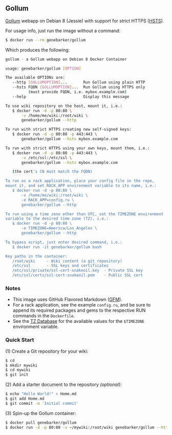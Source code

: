 Gollum
------
[Gollum] webapp on Debian 8 (Jessie) with support for strict HTTPS ([HSTS]).

For usage info, just run the image without a command:

```sh
$ docker run --rm genebarker/gollum
```

Which produces the following:

```sh
gollum - a Gollum webapp on Debian 8 Docker Container

usage: genebarker/gollum [OPTION]

The available OPTIONs are:
   --http [GOLLUMOPTION]...       Run Gollum using plain HTTP
   --hsts FQDN [GOLLUMOPTION]...  Run Gollum using HTTPS only
          (must provide FQDN, i.e. mybox.example.com)
   --help                         Display this message

To use wiki repository on the host, mount it, i.e.:
   $ docker run -d -p 80:80 \
       -v /home/me/wiki:/root/wiki \
       genebarker/gollum --http

To run with strict HTTPS creating new self-signed keys:
   $ docker run -d -p 80:80 -p 443:443 \
       genebarker/gollum --hsts mybox.example.com

To run with strict HTTPS using your own keys, mount them, i.e.:
   $ docker run -d -p 80:80 -p 443:443 \
       -v /etc/ssl:/etc/ssl \
       genebarker/gollum --hsts mybox.example.com

   (the cert's CN must match the FQDN)

To run as a rack application, place your config file in the repo,
mount it, and set RACK_APP environment variable to its name, i.e.:
   $ docker run -d -p 80:80 \
       -v /home/me/wiki:/root/wiki \
       -e RACK_APP=config.ru \
       genebarker/gollum --http

To run using a time zone other than UTC, set the TIMEZONE environment
variable to the desired time zone (TZ), i.e.:
   $ docker run -d -p 80:80 \
       -e TIMEZONE=America/Los_Angeles \
       genebarker/gollum --http

To bypass script, just enter desired command, i.e.:
   $ docker run -it genebarker/gollum bash

Key paths in the container:
   /root/wiki     - Wiki content (a git repository)
   /etc/ssl       - SSL keys and certificates
   /etc/ssl/private/ssl-cert-snakeoil.key  - Private SSL key
   /etc/ssl/certs/ssl-cert-snakeoil.pem    - Public SSL cert
```

### Notes ###

- This image uses GitHub Flavored Markdown ([GFM]).
- For a rack application, see the example `config.ru`, and be sure to append its required packages and gems to the respective RUN commands in the `Dockerfile`.
- See the [TZ Database] for the available values for the `$TIMEZONE` environment variable.

### Quick Start ###

(1) Create a Git repository for your wiki:

```sh
$ cd
$ mkdir mywiki
$ cd mywiki
$ git init
```

(2) Add a starter document to the repository *(optional)*:

```sh
$ echo "Hello World!" > Home.md
$ git add Home.md
$ git commit -m 'Initial commit'
```

(3) Spin-up the Gollum container:

```sh
$ docker pull genebarker/gollum
$ docker run -d -p 80:80 -v ~/mywiki:/root/wiki genebarker/gollum --http
```

[GFM]:https://help.github.com/articles/github-flavored-markdown/
[Gollum]:https://github.com/gollum/gollum
[HSTS]:https://en.wikipedia.org/wiki/HTTP_Strict_Transport_Security
[TZ Database]:https://en.wikipedia.org/wiki/List_of_tz_database_time_zones
